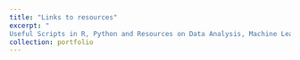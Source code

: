 ```yaml
---
title: "Links to resources"
excerpt: " 
Useful Scripts in R, Python and Resources on Data Analysis, Machine Learning & Text mining<br/>New York Times web scraper.R script for web scraping  NYT API, input custom Search Term like "Immigration", Start Date and run script to save articles data into CSV file."
collection: portfolio
---
```


